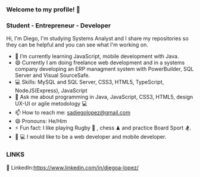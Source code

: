 ### Welcome to my profile! 👋
### Student - Entrepreneur - Developer

Hi, I'm Diego, I'm studying Systems Analyst and I share my repositories so they can be helpful and you can see what I'm working on. 

- 🌱 I’m currently learning JavaScript, mobile development with Java.
- 😄 Currently I am doing freelance web development and in a systems company developing an ERP managment system with PowerBuilder, SQL Server and Visual SourceSafe.
- 💻 Skills: MySQL and SQL Server, CSS3, HTML5, TypeScript, NodeJS(Express), JavaScript
- 💬 Ask me about programming in Java, JavaScript, CSS3, HTML5, design UX-UI or agile metodology 💻
- 📫 How to reach me: sadiegolopez@gmail.com 
- 😄 Pronouns: He/Him
- ⚡ Fun fact: I like playing Rugby 🏉 , chess ♟ and practice Board Sport 🏂.
- 🧑‍ 💻 I would like to be a web developer and mobile developer.



### LINKS 

🔗 LinkedIn:https://www.linkedin.com/in/diegoa-lopez/



